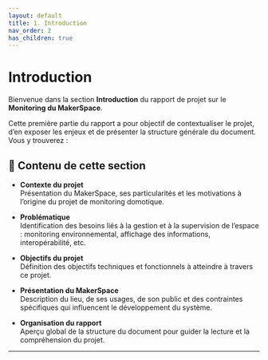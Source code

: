 ```yaml
---
layout: default
title: 1. Introduction
nav_order: 2
has_children: true
---
```


# Introduction

Bienvenue dans la section **Introduction** du rapport de projet sur le **Monitoring du MakerSpace**.

Cette première partie du rapport a pour objectif de contextualiser le projet, d’en exposer les enjeux et de présenter la structure générale du document. Vous y trouverez :

## 📌 Contenu de cette section

- **Contexte du projet**  
  Présentation du MakerSpace, ses particularités et les motivations à l’origine du projet de monitoring domotique.

- **Problématique**  
  Identification des besoins liés à la gestion et à la supervision de l’espace : monitoring environnemental, affichage des informations, interopérabilité, etc.

- **Objectifs du projet**  
  Définition des objectifs techniques et fonctionnels à atteindre à travers ce projet.

- **Présentation du MakerSpace**  
  Description du lieu, de ses usages, de son public et des contraintes spécifiques qui influencent le développement du système.

- **Organisation du rapport**  
  Aperçu global de la structure du document pour guider la lecture et la compréhension du projet.

---

